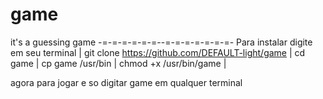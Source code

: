 # game
it's a guessing game
-=-=-=-=-=-=--=-=-=-=-=-=-=-
Para instalar digite em seu terminal  |
git clone https://github.com/DEFAULT-light/game |
cd game |
cp game /usr/bin  |
chmod +x /usr/bin/game  |

agora para jogar e so digitar game em qualquer terminal

